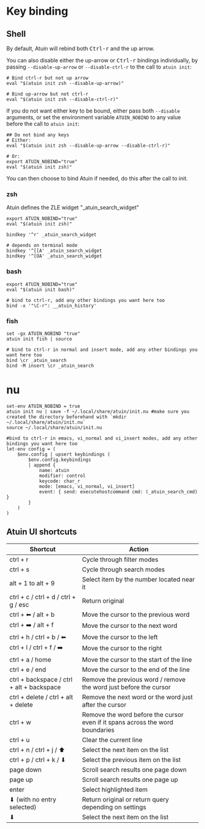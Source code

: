 # Key binding

## Shell

By default, Atuin will rebind both <kbd>Ctrl-r</kbd> and the up arrow.

You can also disable either the up-arrow or <kbd>Ctrl-r</kbd> bindings individually, by passing
`--disable-up-arrow` or `--disable-ctrl-r` to the call to `atuin init`:

```
# Bind ctrl-r but not up arrow
eval "$(atuin init zsh --disable-up-arrow)"

# Bind up-arrow but not ctrl-r
eval "$(atuin init zsh --disable-ctrl-r)"
```

If you do not want either key to be bound, either pass both `--disable` arguments, or set the
environment variable `ATUIN_NOBIND` to any value before the call to `atuin init`:

```
## Do not bind any keys
# Either:
eval "$(atuin init zsh --disable-up-arrow --disable-ctrl-r)"

# Or:
export ATUIN_NOBIND="true"
eval "$(atuin init zsh)"
```

You can then choose to bind Atuin if needed, do this after the call to init.

### zsh

Atuin defines the ZLE widget "\_atuin_search_widget"

```
export ATUIN_NOBIND="true"
eval "$(atuin init zsh)"

bindkey '^r' _atuin_search_widget

# depends on terminal mode
bindkey '^[[A' _atuin_search_widget
bindkey '^[OA' _atuin_search_widget
```

### bash

```
export ATUIN_NOBIND="true"
eval "$(atuin init bash)"

# bind to ctrl-r, add any other bindings you want here too
bind -x '"\C-r": __atuin_history'
```

### fish

```
set -gx ATUIN_NOBIND "true"
atuin init fish | source

# bind to ctrl-r in normal and insert mode, add any other bindings you want here too
bind \cr _atuin_search
bind -M insert \cr _atuin_search
```

# nu

```
set-env ATUIN_NOBIND = true
atuin init nu | save -f ~/.local/share/atuin/init.nu #make sure you created the directory beforehand with `mkdir ~/.local/share/atuin/init.nu`
source ~/.local/share/atuin/init.nu

#bind to ctrl-r in emacs, vi_normal and vi_insert modes, add any other bindings you want here too
let-env config = (
    $env.config | upsert keybindings (
        $env.config.keybindings
        | append {
            name: atuin
            modifier: control
            keycode: char_r
            mode: [emacs, vi_normal, vi_insert]
            event: { send: executehostcommand cmd: (_atuin_search_cmd) }
        }
    )
)
```


## Atuin UI shortcuts

| Shortcut                                  | Action                                                                        |
| ----------------------------------------- | ----------------------------------------------------------------------------- |
| ctrl + r                                  | Cycle through filter modes                                                    |
| ctrl + s                                  | Cycle through search modes                                                    |
| alt + 1 to alt + 9                        | Select item by the number located near it                                     |
| ctrl + c / ctrl + d / ctrl + g / esc      | Return original                                                               |
| ctrl + ⬅︎ / alt + b                       | Move the cursor to the previous word                                          |
| ctrl + ➡️ / alt + f                       | Move the cursor to the next word                                              |
| ctrl + h / ctrl + b / ⬅︎                  | Move the cursor to the left                                                   |
| ctrl + l / ctrl + f / ➡️                  | Move the cursor to the right                                                  |
| ctrl + a / home                           | Move the cursor to the start of the line                                      |
| ctrl + e / end                            | Move the cursor to the end of the line                                        |
| ctrl + backspace / ctrl + alt + backspace | Remove the previous word / remove the word just before the cursor             |
| ctrl + delete / ctrl + alt + delete       | Remove the next word or the word just after the cursor                        |
| ctrl + w                                  | Remove the word before the cursor even if it spans across the word boundaries |
| ctrl + u                                  | Clear the current line                                                        |
| ctrl + n / ctrl + j / ⬆                  | Select the next item on the list                                              |
| ctrl + p / ctrl + k / ⬇                  | Select the previous item on the list                                          |
| page down                                 | Scroll search results one page down                                           |
| page up                                   | Scroll search results one page up                                             |
| enter                                     | Select highlighted item                                                       |
| ⬇ (with no entry selected)               | Return original or return query depending on settings                         |
| ⬇                                        | Select the next item on the list                                              |

